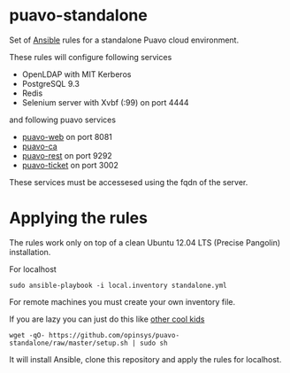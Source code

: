 # puavo-standalone

Set of [Ansible][] rules for a standalone Puavo cloud environment.

These rules will configure following services

  - OpenLDAP with MIT Kerberos
  - PostgreSQL 9.3
  - Redis
  - Selenium server with Xvbf (:99) on port 4444

and following puavo services

  - [puavo-web](https://github.com/opinsys/puavo-users) on port 8081
  - [puavo-ca](https://github.com/opinsys/puavo-ca)
  - [puavo-rest](https://github.com/opinsys/puavo-users/tree/master/rest) on port 9292
  - [puavo-ticket](https://github.com/opinsys/puavo-ticket) on port 3002

These services must be accessesed using the fqdn of the server.

# Applying the rules

The rules work only on top of a clean Ubuntu 12.04 LTS (Precise Pangolin)
installation.

For localhost

    sudo ansible-playbook -i local.inventory standalone.yml

For remote machines you must create your own inventory file.

If you are lazy you can just do this like [other cool kids](http://curlpipesh.tumblr.com/)

    wget -qO- https://github.com/opinsys/puavo-standalone/raw/master/setup.sh | sudo sh

It will install Ansible, clone this repository and apply the rules for localhost.


[Ansible]: http://ansible.com

